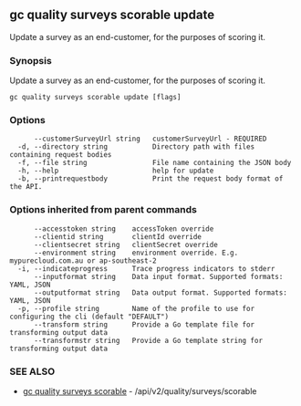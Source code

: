 ## gc quality surveys scorable update

Update a survey as an end-customer, for the purposes of scoring it.

### Synopsis

Update a survey as an end-customer, for the purposes of scoring it.

```
gc quality surveys scorable update [flags]
```

### Options

```
      --customerSurveyUrl string   customerSurveyUrl - REQUIRED
  -d, --directory string           Directory path with files containing request bodies
  -f, --file string                File name containing the JSON body
  -h, --help                       help for update
  -b, --printrequestbody           Print the request body format of the API.
```

### Options inherited from parent commands

```
      --accesstoken string    accessToken override
      --clientid string       clientId override
      --clientsecret string   clientSecret override
      --environment string    environment override. E.g. mypurecloud.com.au or ap-southeast-2
  -i, --indicateprogress      Trace progress indicators to stderr
      --inputformat string    Data input format. Supported formats: YAML, JSON
      --outputformat string   Data output format. Supported formats: YAML, JSON
  -p, --profile string        Name of the profile to use for configuring the cli (default "DEFAULT")
      --transform string      Provide a Go template file for transforming output data
      --transformstr string   Provide a Go template string for transforming output data
```

### SEE ALSO

* [gc quality surveys scorable](gc_quality_surveys_scorable.html)	 - /api/v2/quality/surveys/scorable


